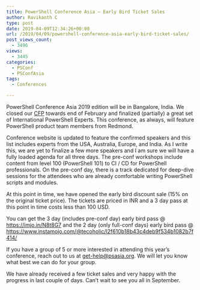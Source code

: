 ```yaml
---
title: PowerShell Conference Asia – Early Bird Ticket Sales
author: Ravikanth C
type: post
date: 2019-04-09T12:34:26+00:00
url: /2019/04/09/powershell-conference-asia-early-bird-ticket-sales/
post_views_count:
  - 3496
views:
  - 3445
categories:
  - PSConf
  - PSConfAsia
tags:
  - Conferences

---
```

PowerShell Conference Asia 2019 edition will be in Bangalore, India. We closed our [CFP](https://www.powershellmagazine.com/2018/12/31/powershell-conference-asia-2019-call-for-papers-2/) towards end of February and finalized (partially) a great set of International PowerShell Experts. This conference, as always, will feature PowerShell product team members from Redmond. 

Conference website is updated to feature the confirmed speakers and this list includes experts from the USA, Australia, Europe, and India. As I write this, we are yet to finalize a few more speakers and I am sure we will have a fully loaded agenda for all three days. The pre-conf workshops include content from level 100 (PowerShell 101) to CI / CD for PowerShell professionals. On the pre-conf day, there is a track dedicated for deep-dive sessions for the attendees who are already comfortable writing PowerShell scripts and modules. 

At this point in time, we have opened the early bird discount sale (15% on the original ticket price). The tickets are priced in INR and a 3 day pass at this point in time costs less than 100 USD.

You can get the 3 day (includes pre-conf day) early bird pass @ https://imjo.in/N8t8G7 and the 2 day (only full-conf days) early bird pass @   
<a rel="noreferrer noopener" aria-label=" (opens in a new tab)" href="https://www.instamojo.com/@tecoholic/l2f610b18b43c4deb9f534b1082b7f414/" target="_blank">https://www.instamojo.com/@tecoholic/l2f610b18b43c4deb9f534b1082b7f414/</a> 

If you have a group of 5 or more interested in attending this year&#8217;s conference, reach out to us at <a aria-label="get-help@psasia.org (opens in a new tab)" rel="noreferrer noopener" href="mailto:get-help@psasia.org" target="_blank">get-help@psasia.org</a>. We will let you know what best we can do for your group.

We have already received a few ticket sales and very happy with the progress in last couple of days. Can&#8217;t wait to see you all in September.
